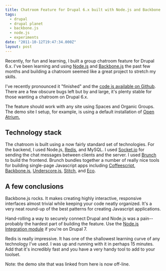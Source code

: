 ```yaml
---
title: Chatroom Feature for Drupal 6.x built with Node.js and Backbone.js
tags:
  - drupal
  - drupal planet
  - backbone.js
  - node.js
  - experiments
date: "2011-10-12T19:47:34.000Z"
layout: post
---
```


Recently, for fun and learning, I built a group chatroom feature for Drupal 6.x. I've been learning and using [Node.js][0] and [Backbone.js][1] the past few months and building a chatroom seemed like a great project to stretch my skills.  

  

I've recently pronounced it "finished" and the [code is available on Github][2]. There are a few obscure bugs left but by and large, it's plenty stable for those wanting a chatroom on Drupal 6.x.  

  

The feature should work with any site using Spaces and Organic Groups. The demo site I setup, for example, is using a default installation of [Open Atrium.][3]  

  


## Technology stack  

The chatroom is built using a now fairly standard set of technologies. For the backend, I used Node.js, [Redis][4], and MySQL. I used [Socket.io][5] for sending the chat messages between clients and the server. I used [Brunch][6] to build the frontend. Brunch bundles together a number of really nice tools for building single-page Javascript apps including [Coffeescript][7], [Backbone.js][1], [Underscore.js][8], [Stitch][9], and [Eco][10].  

  


## A few conclusions  

Backbone.js rocks. It makes creating highly interactive, responsive interfaces almost trivial while keeping your code neatly organized. It's a very neat round-up of the best patterns for creating Javascript applications.  

  

Hand-rolling a way to securely connect Drupal and Node.js was a pain--probably the hardest part of building the feature. Use the [Node.js Integration module][11] if you're on Drupal 7\.  

  

Redis is really impressive. It has one of the shallowest learning curve of any technology I've used. I was up and running with it in perhaps 15 minutes. Add that it's incredibly fast and you have a very handy tool to add to your toolset.  

  

Note: the demo site that was linked from here is now off-line.

[0]: http://nodejs.org
[1]: http://documentcloud.github.com/backbone/
[2]: https://github.com/KyleAMathews/Eduglu-Chatroom
[3]: http://openatrium.com/
[4]: http://redis.io
[5]: http://socket.io
[6]: http://brunchwithcoffee.com
[7]: http://jashkenas.github.com/coffee-script/
[8]: http://documentcloud.github.com/underscore/
[9]: https://github.com/sstephenson/stitch
[10]: https://github.com/sstephenson/eco
[11]: http://drupal.org/project/nodejs